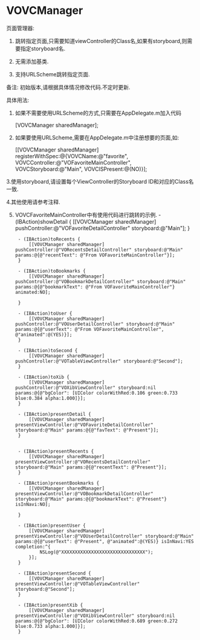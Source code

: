 # VOVCManager
页面管理器:

1. 跳转指定页面,只需要知道viewController的Class名,如果有storyboard,则需要指定storyboard名.

2. 无需添加基类.

3. 支持URLScheme跳转指定页面.

备注: 初始版本,请根据具体情况修改代码.不定时更新.

具体用法:

1. 如果不需要使用URLScheme的方式,只需要在AppDelegate.m加入代码

    [VOVCManager sharedManager];
    
2. 如果要使用URLScheme,需要在AppDelegate.m中注册想要的页面,如:

    [[VOVCManager sharedManager] registerWithSpec:@{VOVCName:@"favorite",
                                                    VOVCController:@"VOFavoriteMainController",
                                                    VOVCStoryboard:@"Main",
                                                    VOVCISPresent:@(NO)}];
                                                    
3.使用storyboard,请设置每个ViewController的Storyboard ID和对应的Class名一致.

4.其他使用请参考注释.

5. VOVCFavoriteMainController中有使用代码进行跳转的示例.
		- (IBAction)showDetail {
		    [[VOVCManager sharedManager] pushController:@"VOFavoriteDetailController" storyboard:@"Main"];
		}

		- (IBAction)toRecents {
		    [[VOVCManager sharedManager] pushController:@"VORecentsDetailController" storyboard:@"Main" params:@{@"recentText": @"From VOFavoriteMainController"}];
		}

		- (IBAction)toBookmarks {
		    [[VOVCManager sharedManager] pushController:@"VOBookmarkDetailController" storyboard:@"Main" params:@{@"bookmarkText": @"From VOFavoriteMainController"} animated:NO];
		    
		}

		- (IBAction)toUser {
		    [[VOVCManager sharedManager] pushController:@"VOUserDetailController" storyboard:@"Main"  params:@{@"userText": @"From VOFavoriteMainController", @"animated":@(YES)}];
		}

		- (IBAction)toSecond {
		    [[VOVCManager sharedManager] pushController:@"VOTableViewController" storyboard:@"Second"];
		}

		- (IBAction)toXib {
		    [[VOVCManager sharedManager] pushController:@"VOXibViewController" storyboard:nil  params:@{@"bgColor": [UIColor colorWithRed:0.106 green:0.733 blue:0.384 alpha:1.000]}];
		}

		- (IBAction)presentDetail {
		    [[VOVCManager sharedManager] presentViewController:@"VOFavoriteDetailController" storyboard:@"Main" params:@{@"favText": @"Present"}];
		}


		- (IBAction)presentRecents {
		    [[VOVCManager sharedManager] presentViewController:@"VORecentsDetailController" storyboard:@"Main" params:@{@"recentText": @"Present"}];
		}

		- (IBAction)presentBookmarks {
		    [[VOVCManager sharedManager] presentViewController:@"VOBookmarkDetailController" storyboard:@"Main" params:@{@"bookmarkText": @"Present"} isInNavi:NO];
		    
		}

		- (IBAction)presentUser {
		    [[VOVCManager sharedManager] presentViewController:@"VOUserDetailController" storyboard:@"Main"  params:@{@"userText": @"Present", @"animated":@(YES)} isInNavi:YES completion:^{
		        NSLog(@"XXXXXXXXXXXXXXXXXXXXXXXXXXXXXXX");
		    }];
		}

		- (IBAction)presentSecond {
		    [[VOVCManager sharedManager] presentViewController:@"VOTableViewController" storyboard:@"Second"];
		}

		- (IBAction)presentXib {
		    [[VOVCManager sharedManager] presentViewController:@"VOXibViewController" storyboard:nil  params:@{@"bgColor": [UIColor colorWithRed:0.689 green:0.272 blue:0.733 alpha:1.000]}];
		}


